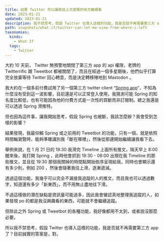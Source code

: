 ```yaml
---
title: 如果 Twitter 可以讓我從上次瀏覽的地方繼續看
date: 2023-01-21
updated: 2023-01-21
description: 我不禁思考，假設 Twitter 也導入這樣的功能，我是否就不再需要第三方 app 了？目前誠實的答案是，對。
path: snapshots/what-if/twitter-can-let-me-view-from-where-i-left
taxonomies:
  kinds: 
    - What If
  tags: 
    - Twitter
---
```


大約 10 天前， Twitter 無預警地關閉了第三方 app 的 api 權限，老牌的 Twitterrific 跟 Tweetbot 都被關閉了，而且在經過一個多星期後，他們似乎打算完全放棄等待 Twitter 回心轉意，而是決定轉移陣地到 Mastodon 。

我大約在一個多前付費試用了另一個第三方 twitter client “[Spring app](https://twitter.com/thespringapp)”，不知為什麼沒有受到這一波影響，目前還是可以正常登入使用，我猜測可能 Spring 的知名度比較低，也有可能因為他的付費方式是一次性的買斷而非訂閱制。總之我還是可以透過 Spring 滑推特。

但也因為這件事，讓我開始思考，假設 Spring 也被斷，我該怎麼辦？我會受到怎樣的影響？

結果發現，我最仰賴 Spring 或之前用的 Tweetbot 的功能，只有一個，就是依照時間軸瀏覽時，能夠準確識別我「斷在哪裡」，然後從那邊開始繼續讓我看下去。

舉例來說，在 1 月 21 日的 19:30 我滑完 Timeline 上面所有推文，隔天早上 8:00 醒來後，我打開 Spring ，此時他會抓到 19:30 - 08:00 出現在我 Timeline 的那些推文，並且從 19:30 那個我關掉的時間點開始依序呈現給我，同時也會顯示還有多少則，例如 200 ，然後會隨著我往上滑，逐漸遞減。

透過這個功能，我幾乎可以完全不漏接我追蹤的人的推文，而且我也可以透過數字，知道還有多少「新東西」，而不用無止盡地往下滑。

不過這樣做的潛在缺點是資訊量可能過多，因此我會蠻認真地整理我追蹤的人，如果發現 po 的都是我沒興趣看的東西，可能就不會繼續追蹤。

但除此之外 Spring 或 Tweetbot 的各種功能，我好像都用不太到，或者說沒那麼必要。

所以我不禁思考，假設 Twitter 也導入這樣的功能，我是否就不再需要第三方 app 了？目前誠實的答案是，對。